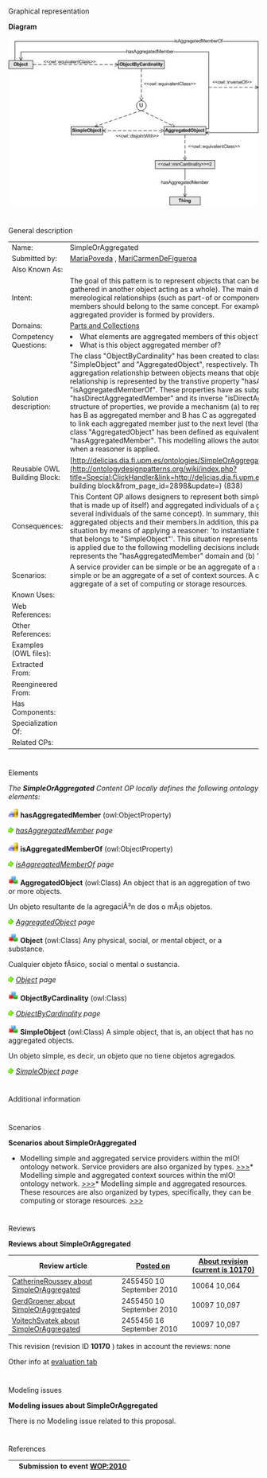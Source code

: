 # 

 Graphical representation



__Diagram__ 





[![Image:CP-SoA-01v1.jpg](./20100928140941!CP-SoA-01v1.jpg)](../Image/CP-SoA-01v1.jpg.md "Image:CP-SoA-01v1.jpg")





# 

 General description




|  |  |
| --- | --- |
|  Name:  |  SimpleOrAggregated  |
|  Submitted by:  | [MariaPoveda](../User/MariaPoveda.md "User:MariaPoveda")  , [MariCarmenDeFigueroa](../User/MariCarmenDeFigueroa.md "User:MariCarmenDeFigueroa")  |
|  Also Known As:  |  |
|  Intent:  |  The goal of this pattern is to represent objects that can be simple or aggregated (that is, several objects gathered in another object acting as a whole).  The main difference between the aggregation relation and other mereological relationships (such as part-of or componency) is that the aggregated object and its aggregated members should belong to the same concept. For example, a turbine is part of an engine, whereas an aggregated provider is formed by providers.  |
|  Domains:  | [Parts and Collections](../Community/Parts_and_Collections.md "Community:Parts and Collections")  |
|  Competency Questions:  | <li>       What elements are aggregated members of this object?      </li><li>       What is this object aggregated member of?      </li> |
|  Solution description:  |  The class "ObjectByCardinality" has been created to classify simple and aggregated objects into its subclasses "SimpleObject" and "AggregatedObject", respectively. These subclasses are disjoint among them.  The aggregation relationship between objects means that objects can be composed by other objects. This relationship is represented by the transtive property "hasAggregatedMember" and its inverse "isAggregatedMemberOf". These properties have as subproperties the non transitive properties "hasDirectAggregatedMember" and its inverse "isDirectAggregatedMemberOf", respectively. By means of this structure of properties, we provide a mechanism (a) to represent transitive aggregation relationships (that is, if A has B as aggregated member and B has C as aggregated member then A has C as aggregated member) and (b) to link each aggregated member just to the next level (that is, A has B as direct aggregated member).  Finally, the class "AggregatedObject" has been defined as equivalent to those things that have some values for the property "hasAggregatedMember". This modelling allows the automatic classification of aggregated objects in this class when a reasoner is applied.  |
|  Reusable OWL Building Block:  | [http://delicias.dia.fi.upm.es/ontologies/SimpleOrAggregated.owl](http://ontologydesignpatterns.org/wiki/index.php?title=Special:ClickHandler&link=http://delicias.dia.fi.upm.es/ontologies/SimpleOrAggregated.owl&message=OWL building block&from_page_id=2898&update=)  (838)  |
|  Consequences:  |  This Content OP allows designers to represent both simple individuals of a given concept (that is, an individual that is made up of itself) and aggregated individuals of a given concept (that is, an individual that is made up of several individuals of the same concept).  In summary, this pattern allows to represent both simple objects and aggregated objects and their members.In addition, this pattern can be used to detect the following contradictory situation by means of applying a reasoner: 'to instantiate the relationship "hasAggregatedMember" for an Object that belongs to "SimpleObject"'. This situation represents a consistency error and it is detected when a resoner is applied due to the following modelling decisions included in the pattern: (a) "AggregatedObject" class represents the "hasAggregatedMember" domain and (b) "AggregatedObject" is disjoint with "SimpleObject".  |
|  Scenarios:  |  A service provider can be simple or be an aggregate of a set of service providers. A context source can be simple or be an aggregate of a set of context sources. A computing or storage resource can be simple or be an aggregate of a set of computing or storage resources.  |
|  Known Uses:  |  |
|  Web References:  |  |
|  Other References:  |  |
|  Examples (OWL files):  |  |
|  Extracted From:  |  |
|  Reengineered From:  |  |
|  Has Components:  |  |
|  Specialization Of:  |  |
|  Related CPs:  |  |



  





# 

 Elements



_The
 __SimpleOrAggregated__ 
 Content OP locally defines the following ontology elements:_ 





[![ObjectProperty](./20px-ObjectProperty.gif)](../Image/ObjectProperty.gif.md "ObjectProperty")
__hasAggregatedMember__ 
 (owl:ObjectProperty)
 
[![](./11px-ArrowRight.gif)](../Image/ArrowRight.gif.md "ArrowRight.gif")
_[hasAggregatedMember](./SimpleOrAggregated/hasAggregatedMember.md "Submissions:SimpleOrAggregated/hasAggregatedMember") 
 page_ 



[![ObjectProperty](./20px-ObjectProperty.gif)](../Image/ObjectProperty.gif.md "ObjectProperty")
__isAggregatedMemberOf__ 
 (owl:ObjectProperty)
 
[![](./11px-ArrowRight.gif)](../Image/ArrowRight.gif.md "ArrowRight.gif")
_[isAggregatedMemberOf](./SimpleOrAggregated/isAggregatedMemberOf.md "Submissions:SimpleOrAggregated/isAggregatedMemberOf") 
 page_ 



[![Class](./20px-Class.gif)](../Image/Class.gif.md "Class")
__AggregatedObject__ 
 (owl:Class) An object that is an aggregation of two or more objects.
 
  





 Un objeto resultante de la agregaciÃ³n de dos o mÃ¡s objetos.
 



[![](./11px-ArrowRight.gif)](../Image/ArrowRight.gif.md "ArrowRight.gif")
_[AggregatedObject](./SimpleOrAggregated/AggregatedObject.md "Submissions:SimpleOrAggregated/AggregatedObject") 
 page_ 



[![Class](./20px-Class.gif)](../Image/Class.gif.md "Class")
__Object__ 
 (owl:Class) Any physical, social, or mental object, or a substance.
 
  





 Cualquier objeto fÃ­sico, social o mental o sustancia.
 



[![](./11px-ArrowRight.gif)](../Image/ArrowRight.gif.md "ArrowRight.gif")
_[Object](../Object/Object.md "Submissions:SimpleOrAggregated/Object") 
 page_ 



[![Class](./20px-Class.gif)](../Image/Class.gif.md "Class")
__ObjectByCardinality__ 
 (owl:Class)
 
[![](./11px-ArrowRight.gif)](../Image/ArrowRight.gif.md "ArrowRight.gif")
_[ObjectByCardinality](./SimpleOrAggregated/ObjectByCardinality.md "Submissions:SimpleOrAggregated/ObjectByCardinality") 
 page_ 



[![Class](./20px-Class.gif)](../Image/Class.gif.md "Class")
__SimpleObject__ 
 (owl:Class) A simple object, that is, an object that has no aggregated objects.
 
  





 Un objeto simple, es decir, un objeto que no tiene objetos agregados.
 



[![](./11px-ArrowRight.gif)](../Image/ArrowRight.gif.md "ArrowRight.gif")
_[SimpleObject](./SimpleOrAggregated/SimpleObject.md "Submissions:SimpleOrAggregated/SimpleObject") 
 page_ 


# 

 Additional information



# 

 Scenarios




__Scenarios about SimpleOrAggregated__ 

* Modelling simple and aggregated service providers within the mIO! ontology network. Service providers are also organized by types. [>>>](./AgentRole/Scenario_1.md "http://ontologydesignpatterns.org/wiki/Submissions:SimpleOrAggregated/Scenario_1")* Modelling simple and aggregated context sources within the mIO! ontology network. [>>>](./Literal_Reification/Scenario_2.md "http://ontologydesignpatterns.org/wiki/Submissions:SimpleOrAggregated/Scenario_2")* Modelling simple and aggregated resources. These resources are also organized by types, specifically, they can be computing or storage resources. [>>>](./SimpleOrAggregated/Scenario_3.md "http://ontologydesignpatterns.org/wiki/Submissions:SimpleOrAggregated/Scenario_3")



# 

 Reviews




__Reviews about SimpleOrAggregated__ 



|  Review article  | [Posted on](../Property/CreationDate.md "Property:CreationDate")  | [About revision (current is 10170)](../Property/ReviewAboutVersion.md "Property:ReviewAboutVersion")  |
| --- | --- | --- |
| [CatherineRoussey about SimpleOrAggregated](../Reviews/CatherineRoussey_about_SimpleOrAggregated.md "Reviews:CatherineRoussey about SimpleOrAggregated")  |  2455450  10 September 2010  |  10064  10,064  |
| [GerdGroener about SimpleOrAggregated](../Reviews/GerdGroener_about_SimpleOrAggregated.md "Reviews:GerdGroener about SimpleOrAggregated")  |  2455450  10 September 2010  |  10097  10,097  |
| [VojtechSvatek about SimpleOrAggregated](../Reviews/VojtechSvatek_about_SimpleOrAggregated.md "Reviews:VojtechSvatek about SimpleOrAggregated")  |  2455456  16 September 2010  |  10097  10,097  |



 This revision (revision ID
 __10170__ 
 ) takes in account the reviews: none
 



 Other info at
 [evaluation tab](http://ontologydesignpatterns.org/wiki/index.php?title=Submissions:SimpleOrAggregated&action=evaluation "http://ontologydesignpatterns.org/wiki/index.php?title=Submissions:SimpleOrAggregated&action=evaluation") 





  





# 

 Modeling issues




__Modeling issues about SimpleOrAggregated__ 


 There is no Modeling issue related to this proposal.
 




  





# 

 References



  






|  |  Submission to event [WOP:2010](../WOP/2010.md "WOP:2010")  |
| --- | --- |